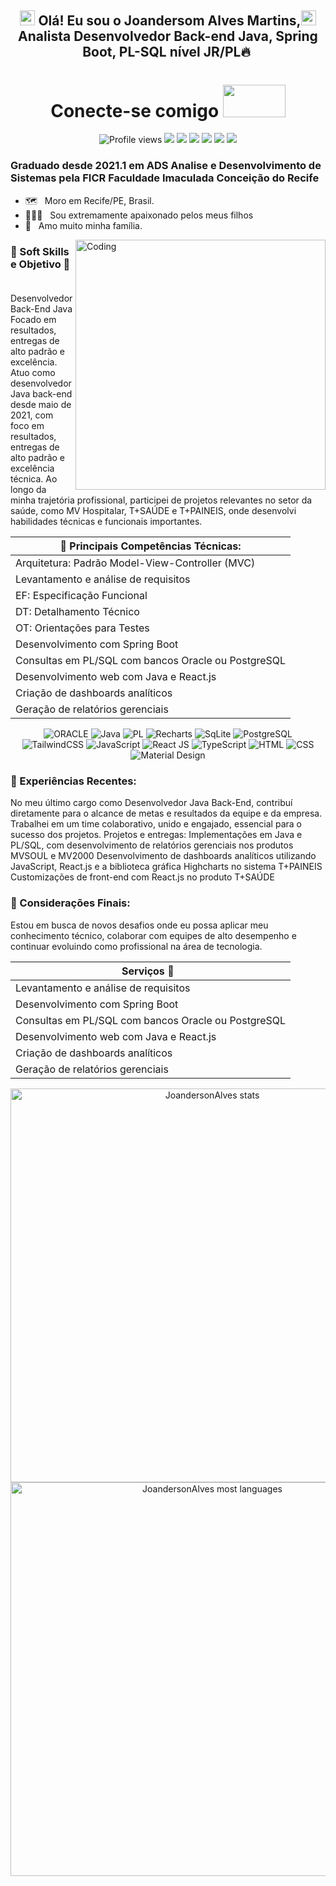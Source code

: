 ## <div align="center"> <img src="https://github.com/TheDudeThatCode/TheDudeThatCode/blob/master/Assets/Earth.gif" width="24px" height="24px"> Olá! Eu sou o Joandersom Alves Martins,<img src="https://github.com/TheDudeThatCode/TheDudeThatCode/blob/master/Assets/Hi.gif" width="24px" height="24px"> <br>Analista Desenvolvedor Back-end Java, Spring Boot, PL-SQL nível JR/PL🔥&nbsp; </div>

<div align="center">
<h1> Conecte-se comigo <img src="https://github.com/TheDudeThatCode/TheDudeThatCode/blob/master/Assets/Handshake.gif" height="52px" width="100"></h1>

<img src="https://komarev.com/ghpvc/?username=JoandersonAlvesMartins&color=993399" alt="Profile views" />
<a href="#" ></a><img src="https://img.shields.io/website/http/monip.org.svg">
<a href="https://www.instagram.com/joandersonalvesmartins/"><img src="https://img.shields.io/badge/-instagram-E4405F?style=for-the-badge&logo=instagram&logoColor=white" target="_blank"></a>
<a href="https://www.linkedin.com/in/joandersonalvesmartins/"><img src="https://img.shields.io/badge/-linkedin-0077B5?style=for-the-badge&logo=linkedin&logoColor=white" target="_blank"></a>
<a href="https://www.youtube.com/channel/UCYlcXMwp5CEoG22KxV4aqmQ/"><img src="https://img.shields.io/badge/-youtube-FF0000?style=for-the-badge&logo=youtube&logoColor=white" target="_blank"></a>
<a href="mailto:joandersonmartins2013@gmail.com/"><img src="https://img.shields.io/badge/Gmail-D14836?style=for-the-badge&logo=gmail&logoColor=white" target="_blank"></a>
<a href="https://api.whatsapp.com/send?1=pt_br&phone=5581999221962" target="_blank"><img src="https://img.shields.io/badge/Whatsapp-00b53e?style=for-the-badge&logo=Whatsapp&logoColor=white" target="_blank"/></a> 

</div>


### Graduado desde 2021.1 em ADS Analise e Desenvolvimento de Sistemas pela FICR Faculdade Imaculada Conceição do Recife

- 🗺️ &nbsp; Moro em Recife/PE, Brasil.
- 👩‍👧‍👦 &nbsp; Sou extremamente apaixonado pelos meus filhos
- 💚 &nbsp; Amo muito minha família.

<img align="right" alt="Coding" width="400" src="https://user-images.githubusercontent.com/74038190/229223263-cf2e4b07-2615-4f87-9c38-e37600f8381a.gif"/>

### 🚀&nbsp;Soft Skills e Objetivo 💚 &nbsp;

Desenvolvedor Back-End Java
Focado em resultados, entregas de alto padrão e excelência.
Atuo como desenvolvedor Java back-end desde maio de 2021, com foco em resultados, entregas de alto padrão e excelência técnica.
Ao longo da minha trajetória profissional, participei de projetos relevantes no setor da saúde, como MV Hospitalar, T+SAÚDE e T+PAINEIS, onde desenvolvi habilidades técnicas e funcionais importantes.

<div align="center">

| 🧠 Principais Competências Técnicas:                |
| --------------------------------------------------- |
| Arquitetura: Padrão Model-View-Controller (MVC)     |
| Levantamento e análise de requisitos                |
| EF: Especificação Funcional                         |
| DT: Detalhamento Técnico                            |
| OT: Orientações para Testes                         |
| Desenvolvimento com Spring Boot                     |
| Consultas em PL/SQL com bancos Oracle ou PostgreSQL |
| Desenvolvimento web com Java e React.js             |
| Criação de dashboards analíticos                    |
| Geração de relatórios gerenciais                    |

![ORACLE](https://img.shields.io/badge/-ORACLE-333333?style=flat&logo=ORACLE&logoColor=ff0000)
![Java](https://img.shields.io/badge/Java-333333?style=flat&logo=Java&logoColor=ff0000)
![PL](https://img.shields.io/badge/PL%2FSQL-333333?style=flat&logo=oracle&logoColor=FF0000)
![Recharts](https://img.shields.io/badge/-Recharts-333333?style=flat&logo=recharts)
![SqLite](https://img.shields.io/badge/-SqLite-333333?style=flat&logo=sqlite&logoColor=1572B6)
![PostgreSQL](https://img.shields.io/badge/-PostgreSQL-333333?style=flat&logo=postgresql)  
![TailwindCSS](https://img.shields.io/badge/-TailwindCSS-333333?style=flat&logo=tailwindcss)
![JavaScript](https://img.shields.io/badge/-JavaScript-333333?style=flat&logo=javascript)
![React JS](https://img.shields.io/badge/-React-333333?style=flat&logo=react)
![TypeScript](https://img.shields.io/badge/-TypeScript-333333?style=flat&logo=typescript)
![HTML](https://img.shields.io/badge/-HTML-333333?style=flat&logo=HTML5)
![CSS](https://img.shields.io/badge/-CSS-333333?style=flat&logo=CSS3&logoColor=1572B6)
![Material Design](https://img.shields.io/badge/-MaterialDesign-333333?style=flat&logo=materialdesign&logoColor=E535AB)

</div>

### 💼 Experiências Recentes:

No meu último cargo como Desenvolvedor Java Back-End, contribuí diretamente para o alcance de metas e resultados da equipe e da empresa.
Trabalhei em um time colaborativo, unido e engajado, essencial para o sucesso dos projetos.
Projetos e entregas:
Implementações em Java e PL/SQL, com desenvolvimento de relatórios gerenciais nos produtos MVSOUL e MV2000
Desenvolvimento de dashboards analíticos utilizando JavaScript, React.js e a biblioteca gráfica Highcharts no sistema T+PAINEIS
Customizações de front-end com React.js no produto T+SAÚDE

### 🔎 Considerações Finais:

Estou em busca de novos desafios onde eu possa aplicar meu conhecimento técnico, colaborar com equipes de alto desempenho e continuar evoluindo como profissional na área de tecnologia.

<div align="center">

| Serviços 💚 &nbsp;                                  |
| --------------------------------------------------- |
| Levantamento e análise de requisitos                |
| Desenvolvimento com Spring Boot                     |
| Consultas em PL/SQL com bancos Oracle ou PostgreSQL |
| Desenvolvimento web com Java e React.js             |
| Criação de dashboards analíticos                    |
| Geração de relatórios gerenciais                    |
</div>

<div align="center">
<img width="630em" src="https://github-readme-stats.vercel.app/api?username=joandersonalvesmartins&show_icons=true&theme=vision-friendly-dark" alt="JoandersonAlves stats"/>
  <br>
<img width="630em" src="https://github-readme-stats.vercel.app/api/top-langs/?username=joandersonalvesmartins&layout=compact&langs_count=8&show_icons=true&theme=vision-friendly-dark" alt="JoandersonAlves most languages"/>
</div>

